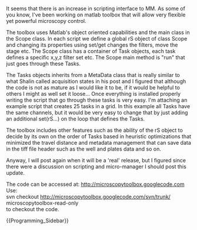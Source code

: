 It seems that there is an increase in scripting interface to MM. As some of you know, I've been working on matlab toolbox that will allow very flexible yet powerful microscopy control. 

The toolbox uses Matlab's object oriented capabilities and the main class in the Scope class. In each script we define a global rS object of class Scope and changing its properties using set/get changes the filters, move the stage etc. The Scope class has a container of Task objects, each task defines a specific x,y,z filter set etc. The Scope main method is "run" that just goes through these Tasks.

The Tasks objects inherits from a MetaData class that is really similar to what Shalin called acquisition states in his post and I figured that although the code is not as mature as I would like it to be, if it would  be helpful to others I might as well set it loose...  Once everything is installed properly writing the script that go through these tasks is very easy. I'm attaching an example script that creates 25 tasks in a  grid. In this example all Tasks have the same channels, but it would be very easy to change that by just adding an additional set(rS...) on the loop that defines the Tasks.

The toolbox includes other features such as the ability of the rS object  to decide by its own on the order of Tasks based in heuristic optimizations that minimized the travel distance and metadata management that can save data in the tiff file header such as the well and plates data and so on. 

Anyway, I will post again when it will be a 'real' release, but I figured since there were a discussion on scripting and micro-manager I should post this update.

The code can be accessed at:
http://microscopytoolbox.googlecode.com<br>
Use:<br>
svn checkout http://microscopytoolbox.googlecode.com/svn/trunk/ microscopytoolbox-read-only
<br> to checkout the code.

{{Programming_Sidebar}}
